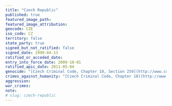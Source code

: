 ```yaml
---
title: "Czech Republic"
published: true
featured_image_path:
featured_image_attribution:
geocode: CZE
iso_code: CZ
territory: false
state_party: true
signed_but_not_ratified: false
signed_date: 1999-04-13
ratified_or_acceded_date:
entry_into_force_date: 2009-10-01
ratified_apic_date: 2011-05-04
genocide: "[Czech Criminal Code, Chapter 10, Section 259](http://www.coe.int/t/dlapil/codexter/Source/country_profiles/legislation/CT%20Legislation%20-%20Czech%20Republic%20Criminal%20Code.pdf)"
crimes_against_humanity: "[Czech Criminal Code, Chapter 10](http://www.coe.int/t/dlapil/codexter/Source/country_profiles/legislation/CT%20Legislation%20-%20Czech%20Republic%20Criminal%20Code.pdf)"
aggression:
war_crimes:
note:
# slug: czech-republic
---
```

